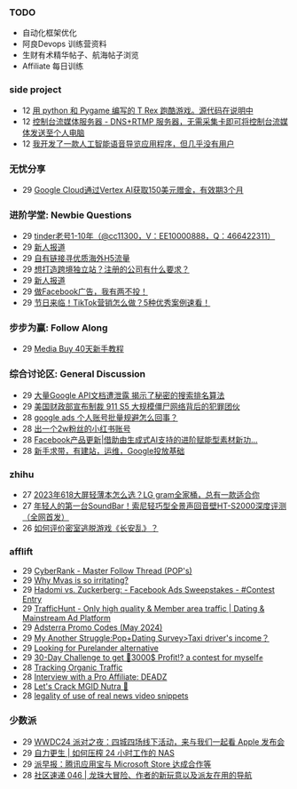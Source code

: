 ### TODO
-  自动化框架优化
-  阿良Devops 训练营资料
-  生财有术精华帖子、航海帖子浏览
-  Affiliate 每日训练

### side project
<!-- sideproject:START -->
-  12 [用 python 和 Pygame 编写的 T Rex 跑酷游戏。源代码在说明中](https://www.youtube.com/watch?v=pZySIXSelCA)
-  12 [控制台流媒体服务器 - DNS+RTMP 服务器，无需采集卡即可将控制台流媒体发送至个人电脑](https://github.com/Aioros/console-streaming-server)
-  12 [我开发了一款人工智能语音导览应用程序，但几乎没有用户](https://www.reddit.com/r/SideProject/comments/18gpp0e/ive_built_an_ai_audio_tour_app_but_have_almost_no/)<!-- sideproject:END -->


### 无忧分享
<!-- ruyo:START -->
-  29 [Google Cloud通过Vertex AI获取150美元赠金，有效期3个月](https://51.ruyo.net/18673.html)<!-- ruyo:END -->

### 进阶学堂: Newbie Questions
<!-- advertcn1:START -->
-  29 [tinder老号1-10年（@cc11300，V：EE10000888，Q：466422311）](https://www.advertcn.com/thread-115173-1-1.html)
-  29 [新人报道](https://www.advertcn.com/thread-115172-1-1.html)
-  29 [自有链接寻优质海外H5流量](https://www.advertcn.com/thread-115171-1-1.html)
-  29 [想打造跨境独立站？注册的公司有什么要求？](https://www.advertcn.com/thread-115166-1-1.html)
-  29 [新人报道](https://www.advertcn.com/thread-115164-1-1.html)
-  29 [做Facebook广告，我有两不投！](https://www.advertcn.com/thread-115160-1-1.html)
-  29 [节日来临！TikTok营销怎么做？5种优秀案例速看！](https://www.advertcn.com/thread-115159-1-1.html)<!-- advertcn1:END -->

### 步步为赢: Follow Along
<!-- advertcn2:START -->
-  29 [Media Buy 40天新手教程](https://www.advertcn.com/thread-115158-1-1.html)<!-- advertcn2:END -->

### 综合讨论区: General Discussion
<!-- advertcn3:START -->
-  29 [大量Google API文档遭泄露 揭示了秘密的搜索排名算法](https://www.advertcn.com/thread-115162-1-1.html)
-  29 [美国财政部宣布制裁 911 S5 大规模僵尸网络背后的犯罪团伙](https://www.advertcn.com/thread-115161-1-1.html)
-  28 [google ads 个人账号批量规避怎么回事？](https://www.advertcn.com/thread-115156-1-1.html)
-  28 [出一个2w粉丝的小红书账号](https://www.advertcn.com/thread-115154-1-1.html)
-  28 [Facebook产品更新|借助由生成式AI支持的进阶赋能型素材新功...](https://www.advertcn.com/thread-115151-1-1.html)
-  28 [新手求带，有建站，运维，Google投放基础](https://www.advertcn.com/thread-115150-1-1.html)<!-- advertcn3:END -->


### zhihu
<!-- zhihu:START -->
-  27 [2023年618大屏轻薄本怎么选？LG gram全家桶，总有一款适合你](http://zhuanlan.zhihu.com/p/632641888?utm_campaign=rss&utm_medium=rss&utm_source=rss&utm_content=title)
-  27 [年轻人的第一台SoundBar！索尼轻巧型全景声回音壁HT-S2000深度评测（全网首发）](http://zhuanlan.zhihu.com/p/630990296?utm_campaign=rss&utm_medium=rss&utm_source=rss&utm_content=title)
-  26 [如何评价密室逃脱游戏《长安乱》？](http://www.zhihu.com/question/563950552/answer/3045961312?utm_campaign=rss&utm_medium=rss&utm_source=rss&utm_content=title)<!-- zhihu:END -->

### afflift
<!-- afflift:START -->
-  29 [CyberRank - Master Follow Thread &lpar;POP&#39;s&rpar;](https://afflift.com/f/threads/cyberrank-master-follow-thread-pops.13186/)
-  29 [Why Mvas is so irritating?](https://afflift.com/f/threads/why-mvas-is-so-irritating.13201/)
-  29 [Hadomi vs. Zuckerberg: - Facebook Ads Sweepstakes - #Contest Entry](https://afflift.com/f/threads/hadomi-vs-zuckerberg-facebook-ads-sweepstakes-contest-entry.12846/)
-  29 [TrafficHunt - Only high quality &amp; Member area traffic | Dating &amp; Mainstream Ad Platform](https://afflift.com/f/threads/traffichunt-only-high-quality-member-area-traffic-dating-mainstream-ad-platform.10862/)
-  29 [Adsterra Promo Codes &lpar;May 2024&rpar;](https://afflift.com/f/threads/adsterra-promo-codes-may-2024.13100/)
-  29 [My Another Struggle:Pop+Dating Survey&gt;Taxi driver&#39;s income？](https://afflift.com/f/threads/my-another-struggle-pop-dating-survey-taxi-drivers-income%EF%BC%9F.13190/)
-  29 [Looking for Purelander alternative](https://afflift.com/f/threads/looking-for-purelander-alternative.13076/)
-  29 [30-Day Challenge to get 🎯3000$ Profit⁉ a contest for myself✊](https://afflift.com/f/threads/30-day-challenge-to-get-%F0%9F%8E%AF3000-profit%E2%81%89-a-contest-for-myself%E2%9C%8A.9419/)
-  28 [Tracking Organic Traffic](https://afflift.com/f/threads/tracking-organic-traffic.13203/)
-  28 [Interview with a Pro Affiliate: DEADZ](https://afflift.com/f/threads/interview-with-a-pro-affiliate-deadz.7608/)
-  28 [Let&#39;s Crack MGID Nutra 🚀](https://afflift.com/f/threads/lets-crack-mgid-nutra-%F0%9F%9A%80.12967/)
-  28 [legality of use of real news video snippets](https://afflift.com/f/threads/legality-of-use-of-real-news-video-snippets.13200/)<!-- afflift:END -->

### 少数派
<!-- sspai:START -->
-  29 [WWDC24 派对之夜：四城四场线下活动，来与我们一起看 Apple 发布会](https://sspai.com/post/89180)
-  29 [自力更生 | 如何压榨 24 小时工作的 NAS](https://sspai.com/post/89049)
-  29 [派早报：腾讯应用宝与 Microsoft Store 达成合作等](https://sspai.com/post/89166)
-  28 [社区速递 046 | 龙珠大冒险、作者的新玩意以及派友在用的导航](https://sspai.com/post/89150)<!-- sspai:END -->
